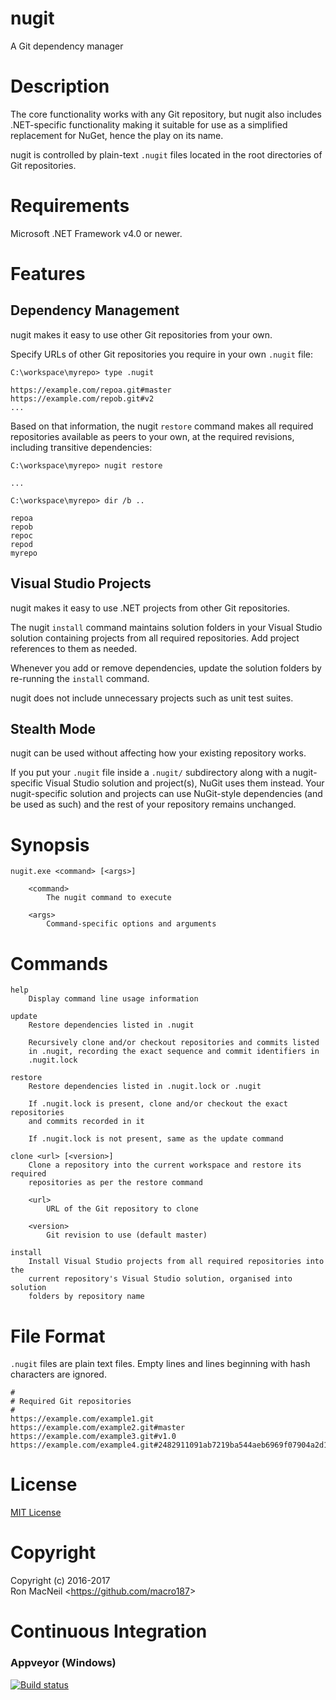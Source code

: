 nugit
=====

A Git dependency manager


Description
===========

The core functionality works with any Git repository, but nugit also includes
.NET-specific functionality making it suitable for use as a simplified
replacement for NuGet, hence the play on its name.

nugit is controlled by plain-text `.nugit` files located in the root
directories of Git repositories.


Requirements
============

Microsoft .NET Framework v4.0 or newer.


Features
========

Dependency Management
---------------------

nugit makes it easy to use other Git repositories from your own.

Specify URLs of other Git repositories you require in your own `.nugit` file:

    C:\workspace\myrepo> type .nugit

    https://example.com/repoa.git#master
    https://example.com/repob.git#v2
    ...

Based on that information, the nugit `restore` command makes all required
repositories available as peers to your own, at the required revisions,
including transitive dependencies:

    C:\workspace\myrepo> nugit restore

    ...

    C:\workspace\myrepo> dir /b ..

    repoa
    repob
    repoc
    repod
    myrepo


Visual Studio Projects
----------------------

nugit makes it easy to use .NET projects from other Git repositories.

The nugit `install` command maintains solution folders in your Visual Studio
solution containing projects from all required repositories.  Add project
references to them as needed.

Whenever you add or remove dependencies, update the solution folders by
re-running the `install` command.

nugit does not include unnecessary projects such as unit test suites.


Stealth Mode
------------

nugit can be used without affecting how your existing repository works.

If you put your `.nugit` file inside a `.nugit/` subdirectory along with a
nugit-specific Visual Studio solution and project(s), NuGit uses them instead.
Your nugit-specific solution and projects can use NuGit-style dependencies
(and be used as such) and the rest of your repository remains unchanged.


Synopsis
========

    nugit.exe <command> [<args>]

        <command>
            The nugit command to execute

        <args>
            Command-specific options and arguments


Commands
========

    help
        Display command line usage information

    update
        Restore dependencies listed in .nugit

        Recursively clone and/or checkout repositories and commits listed
        in .nugit, recording the exact sequence and commit identifiers in
        .nugit.lock

    restore
        Restore dependencies listed in .nugit.lock or .nugit

        If .nugit.lock is present, clone and/or checkout the exact repositories
        and commits recorded in it

        If .nugit.lock is not present, same as the update command

    clone <url> [<version>]
        Clone a repository into the current workspace and restore its required
        repositories as per the restore command

        <url>
            URL of the Git repository to clone

        <version>
            Git revision to use (default master)

    install
        Install Visual Studio projects from all required repositories into the
        current repository's Visual Studio solution, organised into solution
        folders by repository name


File Format
===========

`.nugit` files are plain text files.  Empty lines and lines beginning with
hash characters are ignored.

    #
    # Required Git repositories
    #
    https://example.com/example1.git
    https://example.com/example2.git#master
    https://example.com/example3.git#v1.0
    https://example.com/example4.git#2482911091ab7219ba544aeb6969f07904a2d1b0


License
=======

[MIT License](https://github.com/macro187/nugit/blob/master/license.txt)


Copyright
=========

Copyright (c) 2016-2017  
Ron MacNeil \<<https://github.com/macro187>\>  


Continuous Integration
======================

### Appveyor (Windows)

[![Build status](https://ci.appveyor.com/api/projects/status/f3ng94vkp9kqkska?svg=true)](https://ci.appveyor.com/project/macro187/nugit)

